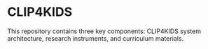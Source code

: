 # CLIP4KIDS
This repository contains three key components: CLIP4KIDS system architecture, research instruments, and curriculum materials. 
